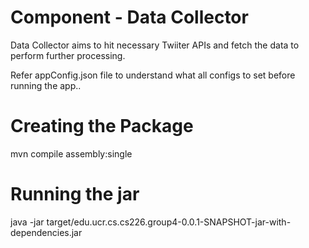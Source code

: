 # Component - Data Collector
Data Collector aims to hit necessary Twiiter APIs and fetch the data to perform further processing.

Refer appConfig.json file to understand what all configs to set before running the app..

# Creating the Package
mvn compile assembly:single

# Running the jar
java -jar target/edu.ucr.cs.cs226.group4-0.0.1-SNAPSHOT-jar-with-dependencies.jar


